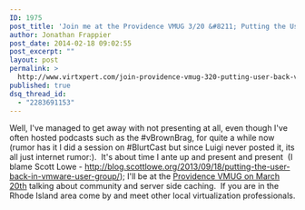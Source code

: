 ```yaml
---
ID: 1975
post_title: 'Join me at the Providence VMUG 3/20 &#8211; Putting the User Back in VMware User Group @pvdvmug'
author: Jonathan Frappier
post_date: 2014-02-18 09:02:55
post_excerpt: ""
layout: post
permalink: >
  http://www.virtxpert.com/join-providence-vmug-320-putting-user-back-vmware-user-group-pvdvmug/
published: true
dsq_thread_id:
  - "2283691153"
---
```

Well, I've managed to get away with not presenting at all, even though I've often hosted podcasts such as the #vBrownBrag, for quite a while now (rumor has it I did a session on #BlurtCast but since Luigi never posted it, its all just internet rumor:).  It's about time I ante up and present and present  (I blame Scott Lowe - <a href="http://blog.scottlowe.org/2013/09/18/putting-the-user-back-in-vmware-user-group/">http://blog.scottlowe.org/2013/09/18/putting-the-user-back-in-vmware-user-group/</a>); I'll be at the <a href="http://www.vmug.com/e/in/eid=1239" target="_blank">Providence VMUG on March 20th</a> talking about community and server side caching.  If you are in the Rhode Island area come by and meet other local virtualization professionals.